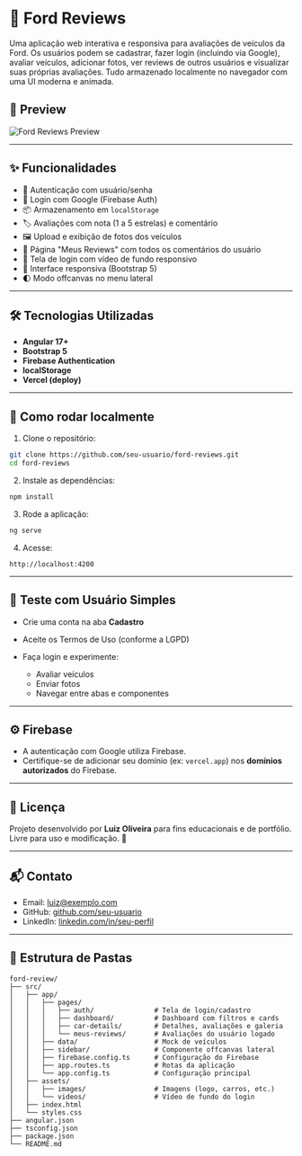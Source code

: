 # 🚗 Ford Reviews

Uma aplicação web interativa e responsiva para avaliações de veículos da Ford. Os usuários podem se cadastrar, fazer login (incluindo via Google), avaliar veículos, adicionar fotos, ver reviews de outros usuários e visualizar suas próprias avaliações. Tudo armazenado localmente no navegador com uma UI moderna e animada.

## 📸 Preview

![Ford Reviews Preview](assets/images/ford-logo.png)

---

## ✨ Funcionalidades

- 🔐 Autenticação com usuário/senha
- 🔐 Login com Google (Firebase Auth)
- 📦 Armazenamento em `localStorage`
- 🏷️ Avaliações com nota (1 a 5 estrelas) e comentário
- 🖼️ Upload e exibição de fotos dos veículos
- 👤 Página "Meus Reviews" com todos os comentários do usuário
- 🎥 Tela de login com vídeo de fundo responsivo
- 📱 Interface responsiva (Bootstrap 5)
- 🌓 Modo offcanvas no menu lateral

---

## 🛠️ Tecnologias Utilizadas

- **Angular 17+**
- **Bootstrap 5**
- **Firebase Authentication**
- **localStorage**
- **Vercel (deploy)**

---

## 🚀 Como rodar localmente

1. Clone o repositório:

```bash
git clone https://github.com/seu-usuario/ford-reviews.git
cd ford-reviews
```

2. Instale as dependências:

```bash
npm install
```

3. Rode a aplicação:

```bash
ng serve
```

4. Acesse:

```
http://localhost:4200
```

---

## 🧪 Teste com Usuário Simples

- Crie uma conta na aba **Cadastro**
- Aceite os Termos de Uso (conforme a LGPD)
- Faça login e experimente:

  - Avaliar veículos
  - Enviar fotos
  - Navegar entre abas e componentes

---

## ⚙️ Firebase

- A autenticação com Google utiliza Firebase.
- Certifique-se de adicionar seu domínio (ex: `vercel.app`) nos **domínios autorizados** do Firebase.

---

## 📄 Licença

Projeto desenvolvido por **Luiz Oliveira** para fins educacionais e de portfólio. Livre para uso e modificação. 🚀

---

## 📬 Contato

- Email: luiz@exemplo.com
- GitHub: [github.com/seu-usuario](https://github.com/seu-usuario)
- LinkedIn: [linkedin.com/in/seu-perfil](https://linkedin.com/in/seu-perfil)
---

## 📁 Estrutura de Pastas

```
ford-review/
├── src/
│   ├── app/
│   │   ├── pages/
│   │   │   ├── auth/               # Tela de login/cadastro
│   │   │   ├── dashboard/          # Dashboard com filtros e cards
│   │   │   ├── car-details/        # Detalhes, avaliações e galeria
│   │   │   └── meus-reviews/       # Avaliações do usuário logado
│   │   ├── data/                   # Mock de veículos
│   │   ├── sidebar/                # Componente offcanvas lateral
│   │   ├── firebase.config.ts      # Configuração do Firebase
│   │   ├── app.routes.ts           # Rotas da aplicação
│   │   └── app.config.ts           # Configuração principal
│   ├── assets/
│   │   ├── images/                 # Imagens (logo, carros, etc.)
│   │   └── videos/                 # Vídeo de fundo do login
│   ├── index.html
│   └── styles.css
├── angular.json
├── tsconfig.json
├── package.json
└── README.md
```
